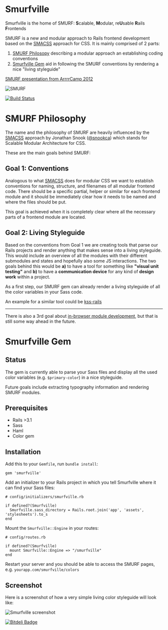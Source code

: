 Smurfville
=========

Smurfville is the home of SMURF:  **S**calable, **M**odular, re**U**sable **R**ails **F**rontends

SMURF is a new and modular approach to Rails frontend development based on the [SMACSS](http://smacss.com) approach for CSS.  It is mainly comprised of 2 parts:

1. [SMURF Philosopy](#smurf-philosophy) describing a modular approach an establishing coding conventions
2. [Smurfville Gem](#smurfville-gem) aid in following the SMURF conventions by rendering a nice "living styleguide"

[SMURF presentation from ArrrrCamp 2012](http://smurf-presentation.herokuapp.com/)

![SMURF](https://github.com/railslove/smurfville/raw/master/app/assets/images/smurfville/smurf.png)

[![Build Status](https://secure.travis-ci.org/railslove/smurfville.png?branch=master)](http://travis-ci.org/railslove/smurfville)



# SMURF Philosophy

The name and the philosophy of SMURF are heavily influenced by the [SMACSS](http://smacss.com) approach by Jonathan Snook ([@snookca](https://twitter.com/snookca)) which stands for Scalable Modular Architecture for CSS.

These are the main goals behind SMURF:

## Goal 1:  Conventions

Analogous to what [SMACSS](http://smacss.com) does for modular CSS we want to establish conventions for naming, structure, and filenames of all modular frontend code.  There should be a specific partial, helper or similar for each frontend module and it should be immediately clear how it needs to be named and where the files should be put.

This goal is achieved when it is completely clear where all the necessary parts of a frontend module are located.


## Goal 2:  Living Styleguide

Based on the conventions from Goal 1 we are creating tools that parse our Rails projects and render anything that makes sense into a living styleguide. This would include an overview of all the modules with their different submodules and states and hopefully also some JS interactions. The two goals behind this would be **a)** to have a tool for something like **"visual unit testing"** and **b)** to have a **communication device** for any kind of **design work** within a project.

As a first step, our SMURF gem can already render a living styleguide of all the color variables in your Sass code.

An example for a similar tool could be [kss-rails](https://github.com/dewski/kss-rails)

----

There is also a 3rd goal about [in-browser module development](https://github.com/railslove/smurfville/wiki/Goal-3:-in-browser-module-development), but that is still some way ahead in the future.


# Smurfville Gem

## Status

The gem is currently able to parse your Sass files and display all the used color variables (e.g. `$primary-color`) in a nice styleguide.

Future goals include extracting typography information and rendering SMURF modules.

## Prerequisites

* Rails >3.1
* Sass
* Haml
* Color gem

## Installation

Add this to your `Gemfile`, run `bundle install`:

    gem 'smurfville'
    
Add an initializer to your Rails project in which you tell Smurfville where it can find your Sass files:

    # config/initializers/smurfville.rb

    if defined?(Smurfville)
      Smurfville.sass_directory = Rails.root.join('app', 'assets', 'stylesheets').to_s
    end
    
Mount the `Smurfville::Engine` in your routes:

    # config/routes.rb

    if defined?(Smurfville)
      mount Smurfville::Engine => "/smurfville"
    end
    
Restart your server and you should be able to access the SMURF pages, e.g. `yourapp.com/smurfville/colors`

## Screenshot

Here is a screenshot of how a very simple living color styleguide will look like:

![Smurfville screenshot](https://raw.github.com/wiki/railslove/smurfville/images/smurfville_styleguide_screenshot.png)


[![Bitdeli Badge](https://d2weczhvl823v0.cloudfront.net/railslove/smurfville/trend.png)](https://bitdeli.com/free "Bitdeli Badge")

